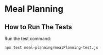 # Meal Planning

## How to Run The Tests

Run the test command:

```
npm test meal-planning/mealPlanning-test.js
```
